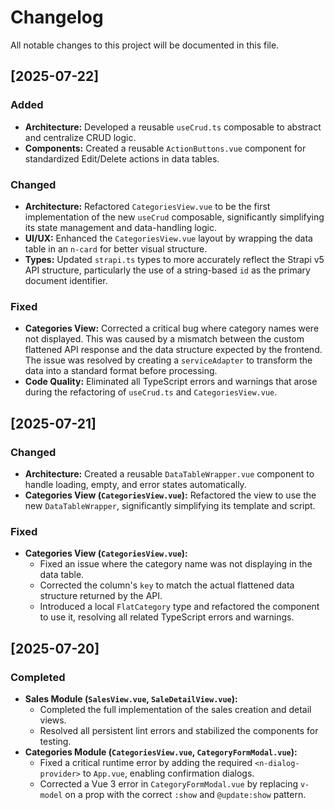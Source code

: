 # Changelog

All notable changes to this project will be documented in this file.

## [2025-07-22]

### Added
- **Architecture:** Developed a reusable `useCrud.ts` composable to abstract and centralize CRUD logic.
- **Components:** Created a reusable `ActionButtons.vue` component for standardized Edit/Delete actions in data tables.

### Changed
- **Architecture:** Refactored `CategoriesView.vue` to be the first implementation of the new `useCrud` composable, significantly simplifying its state management and data-handling logic.
- **UI/UX:** Enhanced the `CategoriesView.vue` layout by wrapping the data table in an `n-card` for better visual structure.
- **Types:** Updated `strapi.ts` types to more accurately reflect the Strapi v5 API structure, particularly the use of a string-based `id` as the primary document identifier.

### Fixed
- **Categories View:** Corrected a critical bug where category names were not displayed. This was caused by a mismatch between the custom flattened API response and the data structure expected by the frontend. The issue was resolved by creating a `serviceAdapter` to transform the data into a standard format before processing.
- **Code Quality:** Eliminated all TypeScript errors and warnings that arose during the refactoring of `useCrud.ts` and `CategoriesView.vue`.

## [2025-07-21]

### Changed
- **Architecture:** Created a reusable `DataTableWrapper.vue` component to handle loading, empty, and error states automatically.
- **Categories View (`CategoriesView.vue`):** Refactored the view to use the new `DataTableWrapper`, significantly simplifying its template and script.

### Fixed
- **Categories View (`CategoriesView.vue`):**
  - Fixed an issue where the category name was not displaying in the data table.
  - Corrected the column's `key` to match the actual flattened data structure returned by the API.
  - Introduced a local `FlatCategory` type and refactored the component to use it, resolving all related TypeScript errors and warnings.

## [2025-07-20]

### Completed
- **Sales Module (`SalesView.vue`, `SaleDetailView.vue`):**
  - Completed the full implementation of the sales creation and detail views.
  - Resolved all persistent lint errors and stabilized the components for testing.
- **Categories Module (`CategoriesView.vue`, `CategoryFormModal.vue`):**
  - Fixed a critical runtime error by adding the required `<n-dialog-provider>` to `App.vue`, enabling confirmation dialogs.
  - Corrected a Vue 3 error in `CategoryFormModal.vue` by replacing `v-model` on a prop with the correct `:show` and `@update:show` pattern.
